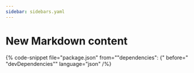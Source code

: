 ```yaml
---
sidebar: sidebars.yaml
---
```


# New Markdown content

{% code-snippet file="package.json" from="\"dependencies\": {" before="  \"devDependencies\"" language="json" /%}



